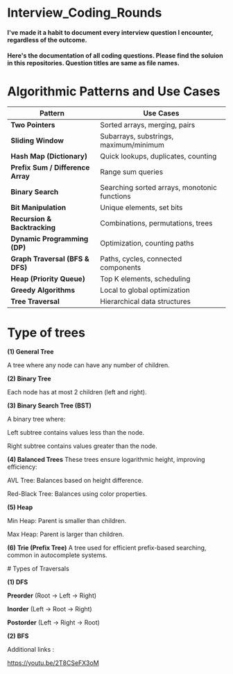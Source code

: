 # Interview_Coding_Rounds

#### I've made it a habit to document every interview question I encounter, regardless of the outcome. 
#### Here's the documentation of all coding questions. Please find the soluion in this repositories. Question titles are same as file names.


# Algorithmic Patterns and Use Cases

| **Pattern**                  | **Use Cases**                                   |
|------------------------------|-----------------------------------------------|
| **Two Pointers**             | Sorted arrays, merging, pairs                |
| **Sliding Window**           | Subarrays, substrings, maximum/minimum       |
| **Hash Map (Dictionary)**    | Quick lookups, duplicates, counting          |
| **Prefix Sum / Difference Array** | Range sum queries                   |
| **Binary Search**            | Searching sorted arrays, monotonic functions |
| **Bit Manipulation**         | Unique elements, set bits                    |
| **Recursion & Backtracking** | Combinations, permutations, trees            |
| **Dynamic Programming (DP)** | Optimization, counting paths                 |
| **Graph Traversal (BFS & DFS)** | Paths, cycles, connected components     |
| **Heap (Priority Queue)**    | Top K elements, scheduling                   |
| **Greedy Algorithms**        | Local to global optimization                 |
| **Tree Traversal**           | Hierarchical data structures                 |


# Type of trees 

**(1) General Tree**

A tree where any node can have any number of children.

**(2) Binary Tree**

Each node has at most 2 children (left and right).

**(3) Binary Search Tree (BST)**

A binary tree where:

Left subtree contains values less than the node.

Right subtree contains values greater than the node.

**(4) Balanced Trees**
These trees ensure logarithmic height, improving efficiency:

AVL Tree: Balances based on height difference.

Red-Black Tree: Balances using color properties.

**(5) Heap**

Min Heap: Parent is smaller than children.

Max Heap: Parent is larger than children.

**(6) Trie (Prefix Tree)**
A tree used for efficient prefix-based searching, common in autocomplete systems.

# Types of Traversals

**(1) DFS**

**Preorder** (Root → Left → Right)

**Inorder** (Left → Root → Right)

**Postorder** (Left → Right → Root)


**(2) BFS**


Additional links :

https://youtu.be/2T8CSeFX3oM

